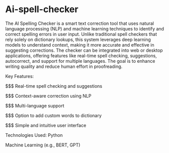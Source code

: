 ﻿# Ai-spell-checker
The AI Spelling Checker is a smart text correction tool that uses natural language processing (NLP) and machine learning techniques to identify and correct spelling errors in user input. Unlike traditional spell checkers that rely solely on dictionary lookups, this system leverages deep learning models to understand context, making it more accurate and effective in suggesting corrections. The checker can be integrated into web or desktop applications, offering features like real-time spell checking, suggestions, autocorrect, and support for multiple languages. The goal is to enhance writing quality and reduce human effort in proofreading.

Key Features:

$$$ Real-time spell checking and suggestions

$$$ Context-aware correction using NLP

$$$ Multi-language support

$$$ Option to add custom words to dictionary

$$$ Simple and intuitive user interface


Technologies Used:
Python

Machine Learning (e.g., BERT, GPT)
